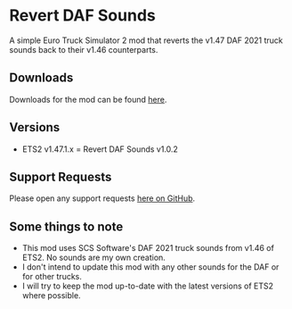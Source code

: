 # Revert DAF Sounds
A simple Euro Truck Simulator 2 mod that reverts the v1.47 DAF 2021 truck sounds back to their v1.46 counterparts.

## Downloads

Downloads for the mod can be found [here](https://github.com/TheClassic36/Revert-DAF-Sounds/releases).

## Versions

* ETS2 v1.47.1.x = Revert DAF Sounds v1.0.2

## Support Requests
Please open any support requests [here on GitHub](https://github.com/TheClassic36/Revert-DAF-Sounds/issues).

## Some things to note
* This mod uses SCS Software's DAF 2021 truck sounds from v1.46 of ETS2. No sounds are my own creation.
* I don't intend to update this mod with any other sounds for the DAF or for other trucks.
* I will try to keep the mod up-to-date with the latest versions of ETS2 where possible.